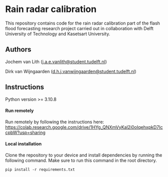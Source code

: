 # Rain radar calibration

This repository contains code for the rain radar calibration part of the flash flood forecasting research project carried out in collaboration with Delft University of Technology and Kasetsart University.

## Authors
Jochem van Lith (j.a.e.vanlith@student.tudelft.nl)

Dirk van Wijngaarden (d.h.j.vanwijngaarden@student.tudelft.nl)

## Instructions
Python version >= 3.10.8

#### Run remotely
Run remotely by following the instructions here: https://colab.research.google.com/drive/1HYg_QNXmVyKal2i0oIqehxpkD7IccpbW?usp=sharing

#### Local installation
Clone the repository to your device and install dependencies by running the following command. Make sure to run this command in the root directory.
```
pip install -r requirements.txt
```
